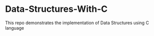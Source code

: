 # Data-Structures-With-C
This repo demonstrates the implementation of Data Structures using C language 


